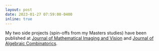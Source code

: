 ```yaml
---
layout: post
date: 2023-01-27 07:59:00-0400
inline: true
---
```


My two side projects (spin-offs from my Masters studies) have been published at [Journal of Mathematical Imaging and Vision](https://link.springer.com/article/10.1007/s10851-022-01137-4) and [Journal of Algebraic Combinatorics](https://link.springer.com/article/10.1007/s10801-022-01201-7).
